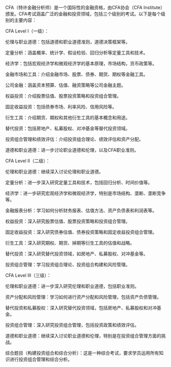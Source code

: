 CFA（特许金融分析师）是一个国际性的金融资格，由CFA协会（CFA Institute）颁发。CFA考试涵盖广泛的金融和投资领域，包括三个级别的考试。以下是每个级别的主要内容：

CFA Level I（一级）：

伦理与职业道德：包括道德和职业道德准则，道德决策框架等。

定量分析：涵盖概率、统计学、假设检验、回归分析等定量工具和技术。

经济学：包括宏观经济学和微观经济学的基本原理，市场结构，货币政策等。

金融市场和工具：介绍金融市场、股票、债券、期货、期权等金融工具。

公司金融：涵盖资本预算、估值、融资策略等公司金融主题。

权益投资：介绍股票估值、股票投资策略和投资组合管理。

固定收益投资：包括债券市场、利率风险、信用风险等。

衍生工具：介绍期货、期权和其他衍生工具的基本概念和用途。

替代投资：包括房地产、私募股权、对冲基金等替代投资领域。

投资组合管理和绩效评估：介绍投资组合理论、绩效评估和资产分配。

道德和职业道德：进一步讨论职业道德和伦理，以及CFA职业准则。



CFA Level II（二级）：

伦理和职业道德：继续深入讨论伦理和职业道德。

定量分析：进一步深入研究定量工具和技术，包括回归分析、时间价值等。

经济学：进一步研究宏观经济学和微观经济学，特别是市场结构、垄断、垄断竞争等。

金融报表分析：学习如何分析财务报表、估值方法、资产负债表和利润表等。

权益投资：深入研究股票估值、股票投资策略和投资组合管理。

固定收益投资：深入研究债券估值、债券投资策略和固定收益投资组合管理。

衍生工具：深入研究期权、期货、掉期等衍生工具的估值和战略。

替代投资：深入研究替代投资领域，如房地产、私募股权、对冲基金等。

投资组合管理：学习投资组合理论、投资组合构建和风险管理。



CFA Level III（三级）：

伦理和职业道德：进一步深入研究伦理和职业道德，包括职业准则。

资产分配和风险管理：学习如何进行资产分配和风险管理，包括资产负债管理。

替代投资和私募股权：深入研究替代投资领域，包括房地产、私募股权和对冲基金。

投资组合管理：深入研究投资组合管理，包括投资政策和绩效评估。

道德和职业道德：继续深入讨论职业道德和伦理，特别是在投资组合管理方面的挑战。

综合题目（构建投资组合和综合分析）：这是一种综合考试，要求学员运用所有知识进行投资组合管理和综合分析。
